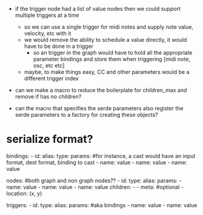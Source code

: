 * if the trigger node had a list of value nodes then we could support multiple triggers at a time
	* so we can use a single trigger for midi notes and supply note value, velocity, etc with it
	* we would remove the ability to schedule a value directly, it would have to be done in a trigger
		* so an trigger in the graph would have to hold all the appropriate parameter bindings and store them
		  when triggering [midi note, osc, etc etc]
  * maybe, to make things easy, CC and other parameters would be a different trigger index


* can we make a macro to reduce the boilerplate for children_max and remove if
  has no children?
* can the macro that specifies the serde parameters also register the serde
  parameters to a factory for creating these objects?


# serialize format? 

bindings:
    - id: <uuid>
      alias: <optionalName>
      type: <typename>
      params: #for instance, a cast would have an input format, dest format, binding to cast
        - name: value
        - name: value
        - name: value

nodes: #both graph and non graph nodes??
    - id: <uuid>
      type: <typename>
      alias: <optionalName>
      params:
        - name: value
        - name: value
        - name: value
      children:
        - <uuid>
        - <uuid>
      meta: #optional
        - location: (x, y)

triggers:
    - id: <uuid>
      type: <typename>
      alias: <optionalName>
      params: #aka bindings
        - name: value
        - name: value
